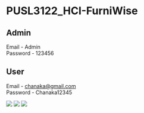 # PUSL3122_HCI-FurniWise


## Admin <br>
Email - Admin <br>
Password - 123456

## User <br>
Email - chanaka@gmail.com <br>
Password - Chanaka12345

 
 
 ![](https://img.shields.io/badge/code-javascript-informational?style=flat&logo=javascript&logoColor=F7DF1E&color=2bbc8a)
 ![](https://img.shields.io/badge/code-tailwindcss-informational?style=flat&logo=css3&logoColor=1572B6&color=2bbc8a)
 ![](https://img.shields.io/badge/db-mongodb-informational?style=flat&logo=mongodb&logoColor=47A248&color=2bbc8a)
